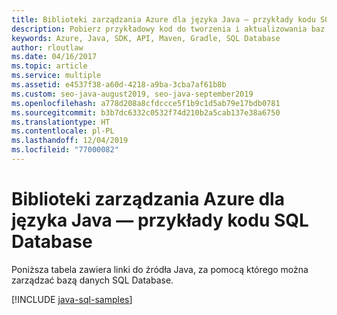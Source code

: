 ```yaml
---
title: Biblioteki zarządzania Azure dla języka Java — przykłady kodu SQL Database
description: Pobierz przykładowy kod do tworzenia i aktualizowania baz danych Azure SQL za pomocą bibliotek zarządzania Azure dla języka Java
keywords: Azure, Java, SDK, API, Maven, Gradle, SQL Database
author: rloutlaw
ms.date: 04/16/2017
ms.topic: article
ms.service: multiple
ms.assetid: e4537f38-a60d-4218-a9ba-3cba7af61b8b
ms.custom: seo-java-august2019, seo-java-september2019
ms.openlocfilehash: a778d208a8cfdccce5f1b9c1d5ab79e17bdb0781
ms.sourcegitcommit: b3b7dc6332c0532f74d210b2a5cab137e38a6750
ms.translationtype: HT
ms.contentlocale: pl-PL
ms.lasthandoff: 12/04/2019
ms.locfileid: "77000082"
---
```

# <a name="azure-management-libraries-for-java---sql-database-samples"></a>Biblioteki zarządzania Azure dla języka Java — przykłady kodu SQL Database

Poniższa tabela zawiera linki do źródła Java, za pomocą którego można zarządzać bazą danych SQL Database.

[!INCLUDE [java-sql-samples](includes/java-sql-samples.md)]